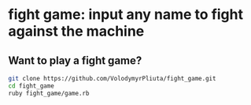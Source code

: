 # fight game: input any name to fight against the machine

## Want to play a fight game?
```bash
git clone https://github.com/VolodymyrPliuta/fight_game.git
cd fight_game
ruby fight_game/game.rb
```


